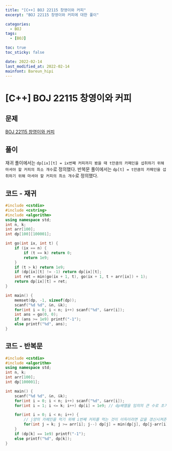 ```yaml
---
title: "[C++] BOJ 22115 창영이와 커피"
excerpt: "BOJ 22115 창영이와 커피에 대한 풀이"

categories:
  - BOJ
tags:
  - [BOJ]

toc: true
toc_sticky: false

date: 2022-02-14
last_modified_at: 2022-02-14
mainfont: Bareun_hipi
---
```


# [C++] BOJ 22115 창영이와 커피

## 문제

[BOJ 22115 창영이와 커피](https://www.acmicpc.net/problem/22115)

## 풀이

재귀 풀이에서는 `dp[ix][t] = ix번째 커피까지 봤을 때 t만큼의 카페인을 섭취하기 위해 마셔야 할 커피의 최소 개수`로 정의했다.
반복문 풀이에서는 `dp[t] = t만큼의 카페인을 섭취하기 위해 마셔야 할 커피의 최소 개수`로 정의했다.

## 코드 - 재귀

```c++
#include <cstdio>
#include <cstring>
#include <algorithm>
using namespace std;
int n, k;
int arr[100];
int dp[100][100001];

int go(int ix, int t) {
    if (ix == n) {
        if (t == k) return 0;
        return 1e9;
    }
    if (t > k) return 1e9;
    if (dp[ix][t] != -1) return dp[ix][t];
    int ret = min(go(ix + 1, t), go(ix + 1, t + arr[ix]) + 1);
    return dp[ix][t] = ret;
}

int main() {
    memset(dp, -1, sizeof(dp));
    scanf("%d %d", &n, &k);
    for(int i = 0; i < n; i++) scanf("%d", &arr[i]);
    int ans = go(0, 0);
    if (ans >= 1e9) printf("-1");
    else printf("%d", ans);
}
```

## 코드 - 반복문

```c++
#include <cstdio>
#include <algorithm>
using namespace std;
int n, k;
int arr[100];
int dp[100001];

int main() {
    scanf("%d %d", &n, &k);
    for(int i = 0; i < n; i++) scanf("%d", &arr[i]);
    for(int i = 1; i <= k; i++) dp[i] = 1e9; // dp배열을 임의의 큰 수로 초기화한다.

    for(int i = 0; i < n; i++) {
        // j양의 카페인을 먹기 위해 i번째 커피를 먹는 것이 이득이라면 값을 갱신시켜준다.
        for(int j = k; j >= arr[i]; j--) dp[j] = min(dp[j], dp[j-arr[i]] + 1);
    }
    if (dp[k] == 1e9) printf("-1");
    else printf("%d", dp[k]);
}
```
